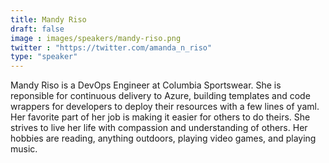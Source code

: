 ```yaml
---
title: Mandy Riso
draft: false
image : images/speakers/mandy-riso.png
twitter : "https://twitter.com/amanda_n_riso"
type: "speaker"
---
```


Mandy Riso is a DevOps Engineer at Columbia Sportswear.  She is reponsible for continuous delivery to Azure, building templates and code wrappers for developers to deploy their resources with a few lines of yaml.  Her favorite part of her job is making it easier for others to do theirs.  She strives to live her life with compassion and understanding of others.  Her hobbies are reading, anything outdoors, playing video games, and playing music.
